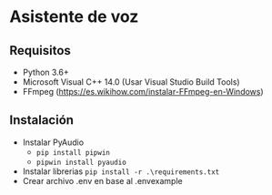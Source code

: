 # Asistente de voz

## Requisitos

- Python 3.6+
- Microsoft Visual C++ 14.0 (Usar Visual Studio Build Tools)
- FFmpeg (https://es.wikihow.com/instalar-FFmpeg-en-Windows)

## Instalación

- Instalar PyAudio
  - `pip install pipwin`
  - `pipwin install pyaudio`
- Instalar librerias `pip install -r .\requirements.txt`
- Crear archivo .env en base al .envexample